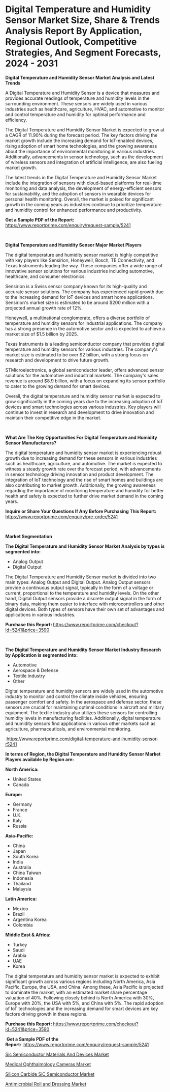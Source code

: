 <p><h1>Digital Temperature and Humidity Sensor Market Size, Share & Trends Analysis Report By Application, Regional Outlook, Competitive Strategies, And Segment Forecasts, 2024 - 2031</h1></p><p><strong>Digital Temperature and Humidity Sensor Market Analysis and Latest Trends</strong></p>
<p><p>A Digital Temperature and Humidity Sensor is a device that measures and provides accurate readings of temperature and humidity levels in the surrounding environment. These sensors are widely used in various industries such as healthcare, agriculture, HVAC, and automotive to monitor and control temperature and humidity for optimal performance and efficiency.</p><p>The Digital Temperature and Humidity Sensor Market is expected to grow at a CAGR of 11.90% during the forecast period. The key factors driving the market growth include the increasing demand for IoT-enabled devices, rising adoption of smart home technologies, and the growing awareness about the importance of environmental monitoring in various industries. Additionally, advancements in sensor technology, such as the development of wireless sensors and integration of artificial intelligence, are also fueling market growth.</p><p>The latest trends in the Digital Temperature and Humidity Sensor Market include the integration of sensors with cloud-based platforms for real-time monitoring and data analysis, the development of energy-efficient sensors for sustainability, and the adoption of sensors in wearable devices for personal health monitoring. Overall, the market is poised for significant growth in the coming years as industries continue to prioritize temperature and humidity control for enhanced performance and productivity.</p></p>
<p><strong>Get a Sample PDF of the Report:&nbsp;</strong> <a href="https://www.reportprime.com/enquiry/request-sample/5241">https://www.reportprime.com/enquiry/request-sample/5241</a></p>
<p>&nbsp;</p>
<p><strong>Digital Temperature and Humidity Sensor Major Market Players</strong></p>
<p><p>The digital temperature and humidity sensor market is highly competitive with key players like Sensirion, Honeywell, Bosch, TE Connectivity, and Texas Instruments leading the way. These companies offer a wide range of innovative sensor solutions for various industries including automotive, healthcare, and consumer electronics. </p><p>Sensirion is a Swiss sensor company known for its high-quality and accurate sensor solutions. The company has experienced rapid growth due to the increasing demand for IoT devices and smart home applications. Sensirion's market size is estimated to be around $200 million with a projected annual growth rate of 12%.</p><p>Honeywell, a multinational conglomerate, offers a diverse portfolio of temperature and humidity sensors for industrial applications. The company has a strong presence in the automotive sector and is expected to achieve a market size of $1.5 billion by 2025.</p><p>Texas Instruments is a leading semiconductor company that provides digital temperature and humidity sensors for various industries. The company's market size is estimated to be over $2 billion, with a strong focus on research and development to drive future growth.</p><p>STMicroelectronics, a global semiconductor leader, offers advanced sensor solutions for the automotive and industrial markets. The company's sales revenue is around $8.9 billion, with a focus on expanding its sensor portfolio to cater to the growing demand for smart devices.</p><p>Overall, the digital temperature and humidity sensor market is expected to grow significantly in the coming years due to the increasing adoption of IoT devices and smart technologies across various industries. Key players will continue to invest in research and development to drive innovation and maintain their competitive edge in the market.</p></p>
<p>&nbsp;</p>
<p><strong>What Are The Key Opportunities For Digital Temperature and Humidity Sensor Manufacturers?</strong></p>
<p><p>The digital temperature and humidity sensor market is experiencing robust growth due to increasing demand for these sensors in various industries such as healthcare, agriculture, and automotive. The market is expected to witness a steady growth rate over the forecast period, with advancements in sensor technology driving innovation and product development. The integration of IoT technology and the rise of smart homes and buildings are also contributing to market growth. Additionally, the growing awareness regarding the importance of monitoring temperature and humidity for better health and safety is expected to further drive market demand in the coming years.</p></p>
<p><strong>Inquire or Share Your Questions If Any Before Purchasing This Report:</strong> <a href="https://www.reportprime.com/enquiry/pre-order/5241">https://www.reportprime.com/enquiry/pre-order/5241</a></p>
<p>&nbsp;</p>
<p><strong>Market Segmentation</strong></p>
<p><strong>The Digital Temperature and Humidity Sensor Market Analysis by types is segmented into:</strong></p>
<p><ul><li>Analog Output</li><li>Digital Output</li></ul></p>
<p><p>The Digital Temperature and Humidity Sensor market is divided into two main types: Analog Output and Digital Output. Analog Output sensors provide a continuous output signal, typically in the form of a voltage or current, proportional to the temperature and humidity levels. On the other hand, Digital Output sensors provide a discrete output signal in the form of binary data, making them easier to interface with microcontrollers and other digital devices. Both types of sensors have their own set of advantages and applications in various industries.</p></p>
<p><strong>Purchase this Report:&nbsp;</strong><a href="https://www.reportprime.com/checkout?id=5241&price=3590">https://www.reportprime.com/checkout?id=5241&price=3590</a></p>
<p>&nbsp;</p>
<p><strong>The Digital Temperature and Humidity Sensor Market Industry Research by Application is segmented into:</strong></p>
<p><ul><li>Automotive</li><li>Aerospace & Defense</li><li>Textile industry</li><li>Other</li></ul></p>
<p><p>Digital temperature and humidity sensors are widely used in the automotive industry to monitor and control the climate inside vehicles, ensuring passenger comfort and safety. In the aerospace and defense sector, these sensors are crucial for maintaining optimal conditions in aircraft and military equipment. The textile industry also utilizes these sensors for controlling humidity levels in manufacturing facilities. Additionally, digital temperature and humidity sensors find applications in various other markets such as agriculture, pharmaceuticals, and environmental monitoring.</p></p>
<p><a href="https://www.reportprime.com/digital-temperature-and-humidity-sensor-r5241">&nbsp;https://www.reportprime.com/digital-temperature-and-humidity-sensor-r5241</a></p>
<p><strong>In terms of Region, the Digital Temperature and Humidity Sensor Market Players available by Region are:</strong></p>
<p>
    <p> <strong> North America: </strong>
        <ul>
            <li>United States</li>
            <li>Canada</li>
        </ul>
        </p> 
    <p> <strong> Europe: </strong>
        <ul>
            <li>Germany</li>
            <li>France</li>
            <li>U.K.</li>
            <li>Italy</li>
            <li>Russia</li>
        </ul>
        </p> 
    <p> <strong> Asia-Pacific: </strong>
        <ul>
            <li>China</li>
            <li>Japan</li>
            <li>South Korea</li>
            <li>India</li>
            <li>Australia</li>
            <li>China Taiwan</li>
            <li>Indonesia</li>
            <li>Thailand</li>
            <li>Malaysia</li>
        </ul>
        </p> 
    <p> <strong> Latin America: </strong>
        <ul>
            <li>Mexico</li>
            <li>Brazil</li>
            <li>Argentina Korea</li>
            <li>Colombia</li>
        </ul>
        </p> 
    <p> <strong> Middle East & Africa: </strong>
        <ul>
            <li>Turkey</li>
            <li>Saudi</li>
            <li>Arabia</li>
            <li>UAE</li>
            <li>Korea</li>
        </ul>
    </p>
    </p>
<p><p>The digital temperature and humidity sensor market is expected to exhibit significant growth across various regions including North America, Asia Pacific, Europe, the USA, and China. Among these, Asia Pacific is projected to dominate the market, with an estimated market share percentage valuation of 40%. Following closely behind is North America with 30%, Europe with 20%, the USA with 5%, and China with 5%. The rapid adoption of IoT technologies and the increasing demand for smart devices are key factors driving growth in these regions.</p></p>
<p><strong>Purchase this Report: </strong><a href="https://www.reportprime.com/checkout?id=5241&price=3590">https://www.reportprime.com/checkout?id=5241&price=3590</a></p>
<p>&nbsp;<strong>Get a Sample PDF of the Report:&nbsp;&nbsp;</strong><a href="https://www.reportprime.com/enquiry/request-sample/5241">https://www.reportprime.com/enquiry/request-sample/5241</a></p>
<p><strong></strong></p>
<p><p><a href="https://github.com/vregtldg37/Market-Research-Report-List-1/blob/main/sic-semiconductor-materials-and-devices-market.md">Sic Semiconductor Materials And Devices Market</a></p><p><a href="https://issuu.com/reportprime-2/docs/medical-ophthalmology-cameras-market-size-2030.ppt">Medical Ophthalmology Cameras Market</a></p><p><a href="https://github.com/syaifulanwaramsyori/Market-Research-Report-List-1/blob/main/silicon-carbide-sic-semiconductor-market.md">Silicon Carbide SiC Semiconductor Market</a></p><p><a href="https://issuu.com/reportprime-2/docs/antimicrobial-roll-and-dressing-market-size-2030.p">Antimicrobial Roll and Dressing Market</a></p></p>